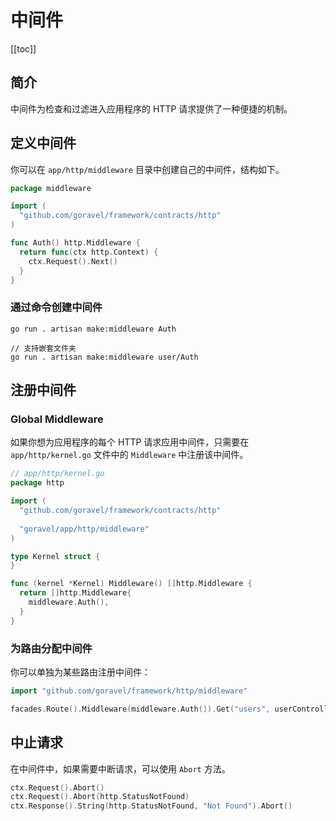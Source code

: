 # 中间件

[[toc]]

## 简介

中间件为检查和过滤进入应用程序的 HTTP 请求提供了一种便捷的机制。

## 定义中间件

你可以在 `app/http/middleware` 目录中创建自己的中间件，结构如下。

```go
package middleware

import (
  "github.com/goravel/framework/contracts/http"
)

func Auth() http.Middleware {
  return func(ctx http.Context) {
    ctx.Request().Next()
  }
}
```

### 通过命令创建中间件

```
go run . artisan make:middleware Auth

// 支持嵌套文件夹
go run . artisan make:middleware user/Auth
```

## 注册中间件

### Global Middleware

如果你想为应用程序的每个 HTTP 请求应用中间件，只需要在 `app/http/kernel.go` 文件中的 `Middleware` 中注册该中间件。

```go
// app/http/kernel.go
package http

import (
  "github.com/goravel/framework/contracts/http"
  
  "goravel/app/http/middleware"
)

type Kernel struct {
}

func (kernel *Kernel) Middleware() []http.Middleware {
  return []http.Middleware{
    middleware.Auth(),
  }
}
```

### 为路由分配中间件

你可以单独为某些路由注册中间件：

```go
import "github.com/goravel/framework/http/middleware"

facades.Route().Middleware(middleware.Auth()).Get("users", userController.Show)
```

## 中止请求

在中间件中，如果需要中断请求，可以使用 `Abort` 方法。

```go
ctx.Request().Abort()
ctx.Request().Abort(http.StatusNotFound)
ctx.Response().String(http.StatusNotFound, "Not Found").Abort()
```
